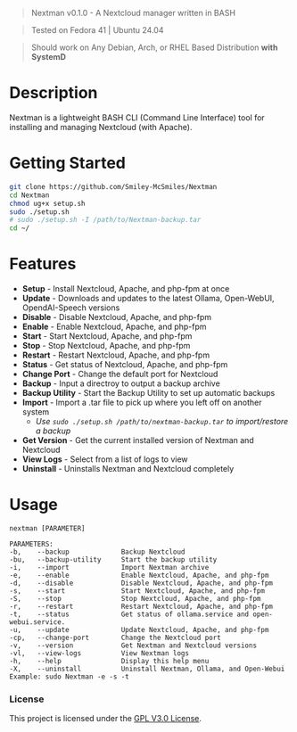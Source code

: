 > Nextman v0.1.0 - A Nextcloud manager written in BASH

> Tested on Fedora 41 | Ubuntu 24.04

> Should work on Any Debian, Arch, or RHEL Based Distribution **with SystemD**

# Description

Nextman is a lightweight BASH CLI (Command Line Interface) tool for installing and managing Nextcloud (with Apache).

# Getting Started

```sh
git clone https://github.com/Smiley-McSmiles/Nextman
cd Nextman
chmod ug+x setup.sh
sudo ./setup.sh
# sudo ./setup.sh -I /path/to/Nextman-backup.tar
cd ~/
```

# Features

* **Setup** - Install Nextcloud, Apache, and php-fpm at once
* **Update** - Downloads and updates to the latest Ollama, Open-WebUI, OpendAI-Speech versions
* **Disable** - Disable Nextcloud, Apache, and php-fpm
* **Enable** - Enable Nextcloud, Apache, and php-fpm
* **Start** - Start Nextcloud, Apache, and php-fpm
* **Stop** - Stop Nextcloud, Apache, and php-fpm
* **Restart** - Restart Nextcloud, Apache, and php-fpm
* **Status** - Get status of Nextcloud, Apache, and php-fpm
* **Change Port** - Change the default port for Nextcloud
* **Backup** - Input a directroy to output a backup archive
* **Backup Utility** - Start the Backup Utility to set up automatic backups
* **Import** - Import a .tar file to pick up where you left off on another system
  - _Use `sudo ./setup.sh /path/to/nextman-backup.tar` to import/restore a backup_
* **Get Version** - Get the current installed version of Nextman and Nextcloud
* **View Logs** - Select from a list of logs to view
* **Uninstall** - Uninstalls Nextman and Nextcloud completely

# Usage
```
nextman [PARAMETER]

PARAMETERS:
-b,    --backup             Backup Nextcloud
-bu,   --backup-utility     Start the backup utility
-i,    --import             Import Nextman archive
-e,    --enable             Enable Nextcloud, Apache, and php-fpm
-d,    --disable            Disable Nextcloud, Apache, and php-fpm
-s,    --start              Start Nextcloud, Apache, and php-fpm
-S,    --stop               Stop Nextcloud, Apache, and php-fpm
-r,    --restart            Restart Nextcloud, Apache, and php-fpm
-t,    --status             Get status of ollama.service and open-webui.service.
-u,    --update             Update Nextcloud, Apache, and php-fpm
-cp,   --change-port        Change the Nextcloud port
-v,    --version            Get Nextman and Nextcloud versions
-vl,   --view-logs          View Nextman logs
-h,    --help               Display this help menu
-X,    --uninstall          Uninstall Nextman, Ollama, and Open-Webui
Example: sudo Nextman -e -s -t
```

### License
   This project is licensed under the [GPL V3.0 License](https://github.com/Smiley-McSmiles/Nextman/blob/main/LICENSE).

